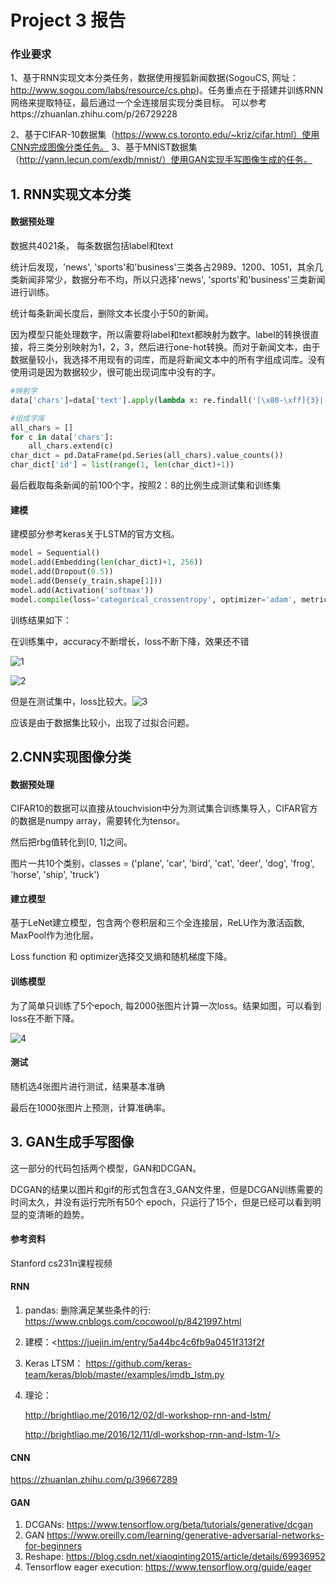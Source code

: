 # Project 3 报告

### 作业要求

1、基于RNN实现文本分类任务，数据使用搜狐新闻数据(SogouCS, 网址：http://www.sogou.com/labs/resource/cs.php)。任务重点在于搭建并训练RNN网络来提取特征，最后通过一个全连接层实现分类目标。
可以参考https://zhuanlan.zhihu.com/p/26729228

2、基于CIFAR-10数据集（https://www.cs.toronto.edu/~kriz/cifar.html）使用CNN完成图像分类任务。
3、基于MNIST数据集（http://yann.lecun.com/exdb/mnist/）使用GAN实现手写图像生成的任务。



## 1. RNN实现文本分类

#### 数据预处理

数据共4021条， 每条数据包括label和text

统计后发现，'news', 'sports'和'business'三类各占2989、1200、1051，其余几类新闻非常少，数据分布不均，所以只选择'news', 'sports'和'business'三类新闻进行训练。

统计每条新闻长度后，删除文本长度小于50的新闻。

因为模型只能处理数字，所以需要将label和text都映射为数字。label的转换很直接，将三类分别映射为1，2，3，然后进行one-hot转换。而对于新闻文本，由于数据量较小，我选择不用现有的词库，而是将新闻文本中的所有字组成词库。没有使用词是因为数据较少，很可能出现词库中没有的字。

```python
#映射字
data['chars']=data['text'].apply(lambda x: re.findall('[\x80-\xff]{3}|[\w\W]',x))

#组成字库
all_chars = []
for c in data['chars']:
    all_chars.extend(c)
char_dict = pd.DataFrame(pd.Series(all_chars).value_counts())
char_dict['id'] = list(range(1, len(char_dict)+1))
```

最后截取每条新闻的前100个字，按照2：8的比例生成测试集和训练集

#### 建模

建模部分参考keras关于LSTM的官方文档。

```python
model = Sequential()
model.add(Embedding(len(char_dict)+1, 256)) 
model.add(Dropout(0.5))
model.add(Dense(y_train.shape[1]))
model.add(Activation('softmax'))
model.compile(loss='categorical_crossentropy', optimizer='adam', metrics=['accuracy'])
```

训练结果如下：

在训练集中，accuracy不断增长，loss不断下降，效果还不错

![1](1_RNN/images/1.png)

![2](1_RNN/images/2.png)

但是在测试集中，loss比较大。![3](/Users/Blankchul/Desktop/IntroductinoToAI_homework-master/第三次作业/1_RNN/images/3.png)

应该是由于数据集比较小，出现了过拟合问题。





## 2.CNN实现图像分类

#### 数据预处理

CIFAR10的数据可以直接从touchvision中分为测试集合训练集导入，CIFAR官方的数据是numpy array，需要转化为tensor。

然后把rbg值转化到[0, 1]之间。

图片一共10个类别，classes = ('plane', 'car', 'bird', 'cat',  'deer', 'dog', 'frog', 'horse', 'ship', 'truck')

#### 建立模型

基于LeNet建立模型，包含两个卷积层和三个全连接层，ReLU作为激活函数, MaxPool作为池化层。

Loss function 和 optimizer选择交叉熵和随机梯度下降。

#### 训练模型

为了简单只训练了5个epoch, 每2000张图片计算一次loss。结果如图，可以看到loss在不断下降。

![4](2_CNN/4.png)

#### 测试

随机选4张图片进行测试，结果基本准确

最后在1000张图片上预测，计算准确率。



## 3. GAN生成手写图像

这一部分的代码包括两个模型，GAN和DCGAN。

 DCGAN的结果以图片和gif的形式包含在3_GAN文件里，但是DCGAN训练需要的时间太久，并没有运行完所有50个 epoch，只运行了15个，但是已经可以看到明显的变清晰的趋势。



#### 参考资料

Stanford cs231n课程视频

#### RNN

1. pandas: 删除满足某些条件的行: <https://www.cnblogs.com/cocowool/p/8421997.html>

2. 建模：<https://juejin.im/entry/5a44bc4c6fb9a0451f313f2f

3. Keras LTSM： <https://github.com/keras-team/keras/blob/master/examples/imdb_lstm.py>

4. 理论：

   <http://brightliao.me/2016/12/02/dl-workshop-rnn-and-lstm/>

   http://brightliao.me/2016/12/11/dl-workshop-rnn-and-lstm-1/>

#### CNN

https://zhuanlan.zhihu.com/p/39667289

#### GAN

1. DCGANs: <https://www.tensorflow.org/beta/tutorials/generative/dcgan>
2. GAN <https://www.oreilly.com/learning/generative-adversarial-networks-for-beginners>
3. Reshape: <https://blog.csdn.net/xiaoqinting2015/article/details/69936952>
4. Tensorflow eager execution: <https://www.tensorflow.org/guide/eager>